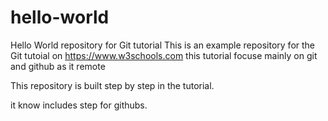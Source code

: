 # hello-world
Hello World repository for Git tutorial
This is an example repository for the Git tutoial on https://www.w3schools.com
this tutorial focuse mainly on git and github as it remote

This repository is built step by step in the tutorial.

it know includes step for githubs.
